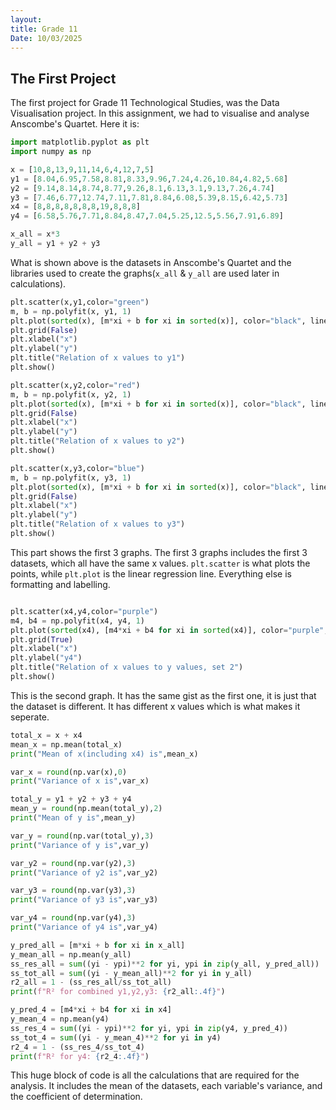```yaml
---
layout: 
title: Grade 11
Date: 10/03/2025
---
```


## The First Project

The first project for Grade 11 Technological Studies, was the Data Visualisation project. In this assignment, we had to visualise and analyse Anscombe's Quartet. Here it is:

```Python
import matplotlib.pyplot as plt
import numpy as np

x = [10,8,13,9,11,14,6,4,12,7,5]
y1 = [8.04,6.95,7.58,8.81,8.33,9.96,7.24,4.26,10.84,4.82,5.68]
y2 = [9.14,8.14,8.74,8.77,9.26,8.1,6.13,3.1,9.13,7.26,4.74]
y3 = [7.46,6.77,12.74,7.11,7.81,8.84,6.08,5.39,8.15,6.42,5.73]
x4 = [8,8,8,8,8,8,8,19,8,8,8]
y4 = [6.58,5.76,7.71,8.84,8.47,7.04,5.25,12.5,5.56,7.91,6.89]

x_all = x*3
y_all = y1 + y2 + y3
```

What is shown above is the datasets in Anscombe's Quartet and the libraries used to create the graphs(`x_all` & `y_all` are used later in calculations).

```Python
plt.scatter(x,y1,color="green")
m, b = np.polyfit(x, y1, 1)
plt.plot(sorted(x), [m*xi + b for xi in sorted(x)], color="black", linestyle="--")
plt.grid(False)
plt.xlabel("x")
plt.ylabel("y")
plt.title("Relation of x values to y1")
plt.show()

plt.scatter(x,y2,color="red")
m, b = np.polyfit(x, y2, 1)
plt.plot(sorted(x), [m*xi + b for xi in sorted(x)], color="black", linestyle="--")
plt.grid(False)
plt.xlabel("x")
plt.ylabel("y")
plt.title("Relation of x values to y2")
plt.show()

plt.scatter(x,y3,color="blue")
m, b = np.polyfit(x, y3, 1)
plt.plot(sorted(x), [m*xi + b for xi in sorted(x)], color="black", linestyle="--")
plt.grid(False)
plt.xlabel("x")
plt.ylabel("y")
plt.title("Relation of x values to y3")
plt.show()
```

This part shows the first 3 graphs. The first 3 graphs includes the first 3 datasets, which all have the same x values. `plt.scatter` is what plots the points, while `plt.plot` is the linear regression line. Everything else is formatting and labelling.

```Python

plt.scatter(x4,y4,color="purple")
m4, b4 = np.polyfit(x4, y4, 1)
plt.plot(sorted(x4), [m4*xi + b4 for xi in sorted(x4)], color="purple", linestyle="--", label="Regression line")
plt.grid(True)
plt.xlabel("x")
plt.ylabel("y4")
plt.title("Relation of x values to y values, set 2")
plt.show()
```

This is the second graph. It has the same gist as the first one, it is just that the dataset is different. It has different x values which is what makes it seperate.

```Python
total_x = x + x4
mean_x = np.mean(total_x)
print("Mean of x(including x4) is",mean_x)

var_x = round(np.var(x),0)
print("Variance of x is",var_x)

total_y = y1 + y2 + y3 + y4
mean_y = round(np.mean(total_y),2)
print("Mean of y is",mean_y)

var_y = round(np.var(total_y),3)
print("Variance of y is",var_y)

var_y2 = round(np.var(y2),3)
print("Variance of y2 is",var_y2)

var_y3 = round(np.var(y3),3)
print("Variance of y3 is",var_y3)

var_y4 = round(np.var(y4),3)
print("Variance of y4 is",var_y4)

y_pred_all = [m*xi + b for xi in x_all]
y_mean_all = np.mean(y_all)
ss_res_all = sum((yi - ypi)**2 for yi, ypi in zip(y_all, y_pred_all))
ss_tot_all = sum((yi - y_mean_all)**2 for yi in y_all)
r2_all = 1 - (ss_res_all/ss_tot_all)
print(f"R² for combined y1,y2,y3: {r2_all:.4f}")

y_pred_4 = [m4*xi + b4 for xi in x4]
y_mean_4 = np.mean(y4)
ss_res_4 = sum((yi - ypi)**2 for yi, ypi in zip(y4, y_pred_4))
ss_tot_4 = sum((yi - y_mean_4)**2 for yi in y4)
r2_4 = 1 - (ss_res_4/ss_tot_4)
print(f"R² for y4: {r2_4:.4f}")
```

This huge block of code is all the calculations that are required for the analysis. It includes the mean of the datasets, each variable's variance, and the coefficient of determination.
